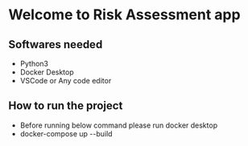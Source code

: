 # Welcome to Risk Assessment app

## Softwares needed

- Python3
- Docker Desktop
- VSCode or Any code editor

## How to run the project

- Before running below command please run docker desktop
- docker-compose up --build

